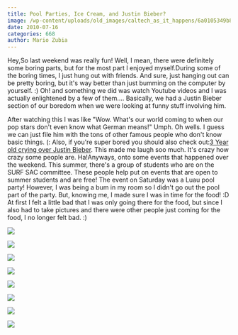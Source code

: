 ```yaml
---
title: Pool Parties, Ice Cream, and Justin Bieber?
image: /wp-content/uploads/old_images/caltech_as_it_happens/6a0105349b8251970b0134855ebd03970c.jpg
date: 2010-07-16
categories: 668
author: Mario Zubia
---
```



Hey,So last weekend was really fun! Well, I mean, there were definitely some boring parts, but for the most part I enjoyed myself.During some of the boring times, I just hung out with friends. And sure, just hanging out can be pretty boring, but it's way better than just bumming on the computer by yourself. :) Oh! and something we did was watch Youtube videos and I was actually enlightened by a few of them.... Basically, we had a Justin Bieber section of our boredom when we were looking at funny stuff involving him. 

After watching this I was like "Wow. What's our world coming to when our pop stars don't even know what German means!" Umph. Oh wells. I guess we can just file him with the tons of other famous people who don't know basic things. (: Also, if you're super bored you should also check out:[3 Year old crying over Justin Bieber](https://www.youtube.com/watch?v=dTCm8tdHkfI). This made me laugh soo much. It's crazy how crazy some people are. Ha!Anyways, onto some events that happened over the weekend. This summer, there's a group of students who are on the SURF SAC committee. These people help put on events that are open to summer students and are free! The event on Saturday was a Luau pool party! However, I was being a bum in my room so I didn't go out the pool part of the party. But, knowing me, I made sure I was in time for the food! :D At first I felt a little bad that I was only going there for the food, but since I also had to take pictures and there were other people just coming for the food, I no longer felt bad. :)

![](/old_images/caltech_as_it_happens/6a0105349b8251970b0133f23903e4970b.jpg)

![](/old_images/caltech_as_it_happens/6a0105349b8251970b0134855ebdf8970c.jpg)

![](/old_images/caltech_as_it_happens/6a0105349b8251970b0134855ebe27970c.jpg)

![](/old_images/caltech_as_it_happens/6a0105349b8251970b0134855ebe9c970c.jpg)

![](/old_images/caltech_as_it_happens/6a0105349b8251970b0134855ebfbf970c.jpg)

![](/old_images/caltech_as_it_happens/6a0105349b8251970b0133f2390707970b.jpg)

![](/old_images/caltech_as_it_happens/6a0105349b8251970b0134855ec0ab970c.jpg)

![](/old_images/caltech_as_it_happens/6a0105349b8251970b0134855ec11c970c.jpg)
